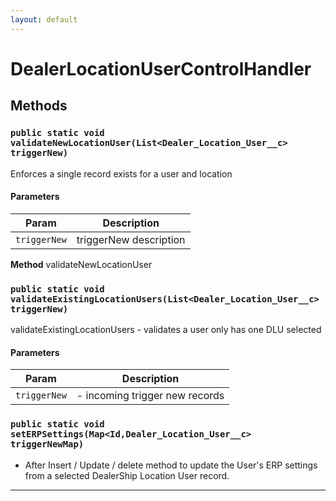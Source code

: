 ```yaml
---
layout: default
---
```

# DealerLocationUserControlHandler
## Methods
### `public static void validateNewLocationUser(List<Dealer_Location_User__c> triggerNew)`

Enforces a single record exists for a user and location

#### Parameters

|Param|Description|
|---|---|
|`triggerNew`|triggerNew description|


**Method** validateNewLocationUser

### `public static void validateExistingLocationUsers(List<Dealer_Location_User__c> triggerNew)`

validateExistingLocationUsers - validates a user only has one DLU selected

#### Parameters

|Param|Description|
|---|---|
|`triggerNew`|- incoming trigger new records|

### `public static void setERPSettings(Map<Id,Dealer_Location_User__c> triggerNewMap)`

- After Insert / Update / delete method to update the User's ERP settings from a selected DealerShip Location User record.

---
